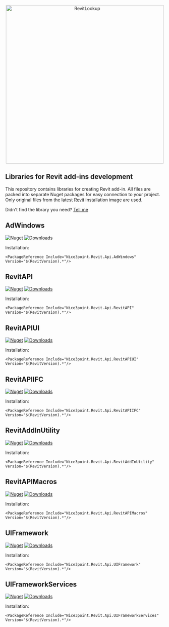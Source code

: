 <p align="center">
    <picture>
        <source media="(prefers-color-scheme: dark)" width="500" srcset="https://github.com/Nice3point/RevitApi/assets/20504884/093e1130-1aeb-427b-8231-d0a3f7d467f2">
        <img alt="RevitLookup" width="500" src="https://github.com/Nice3point/RevitApi/assets/20504884/fdc24b70-1dce-44f9-961f-7c4b467cc024">
    </picture>
</p>

## Libraries for Revit add-ins development

This repository contains libraries for creating Revit add-in. All files are packed into separate Nuget packages for easy connection to your project. Only original files from the
latest [Revit](https://www.autodesk.com/products/revit) installation image are used.

Didn't find the library you need? [Tell me](https://github.com/Nice3point/RevitApi/issues/new)

## AdWindows

[![Nuget](https://img.shields.io/nuget/vpre/Nice3point.Revit.Api.AdWindows?style=for-the-badge)](https://www.nuget.org/packages/Nice3point.Revit.Api.AdWindows)
[![Downloads](https://img.shields.io/nuget/dt/Nice3point.Revit.Api.AdWindows?style=for-the-badge)](https://www.nuget.org/packages/Nice3point.Revit.Api.AdWindows)

Installation:

```text
<PackageReference Include="Nice3point.Revit.Api.AdWindows" Version="$(RevitVersion).*"/>
```

## RevitAPI

[![Nuget](https://img.shields.io/nuget/vpre/Nice3point.Revit.Api.RevitAPI?style=for-the-badge)](https://www.nuget.org/packages/Nice3point.Revit.Api.RevitAPI)
[![Downloads](https://img.shields.io/nuget/dt/Nice3point.Revit.Api.RevitAPI?style=for-the-badge)](https://www.nuget.org/packages/Nice3point.Revit.Api.RevitAPI)

Installation:

```text
<PackageReference Include="Nice3point.Revit.Api.RevitAPI" Version="$(RevitVersion).*"/>
```

## RevitAPIUI

[![Nuget](https://img.shields.io/nuget/vpre/Nice3point.Revit.Api.RevitAPIUI?style=for-the-badge)](https://www.nuget.org/packages/Nice3point.Revit.Api.RevitAPIUI)
[![Downloads](https://img.shields.io/nuget/dt/Nice3point.Revit.Api.RevitAPIUI?style=for-the-badge)](https://www.nuget.org/packages/Nice3point.Revit.Api.RevitAPIUI)

Installation:

```text
<PackageReference Include="Nice3point.Revit.Api.RevitAPIUI" Version="$(RevitVersion).*"/>
```

## RevitAPIIFC

[![Nuget](https://img.shields.io/nuget/vpre/Nice3point.Revit.Api.RevitAPIIFC?style=for-the-badge)](https://www.nuget.org/packages/Nice3point.Revit.Api.RevitAPIIFC)
[![Downloads](https://img.shields.io/nuget/dt/Nice3point.Revit.Api.RevitAPIIFC?style=for-the-badge)](https://www.nuget.org/packages/Nice3point.Revit.Api.RevitAPIIFC)

Installation:

```text
<PackageReference Include="Nice3point.Revit.Api.RevitAPIIFC" Version="$(RevitVersion).*"/>
```

## RevitAddInUtility

[![Nuget](https://img.shields.io/nuget/vpre/Nice3point.Revit.Api.RevitAddInUtility?style=for-the-badge)](https://www.nuget.org/packages/Nice3point.Revit.Api.RevitAddInUtility/)
[![Downloads](https://img.shields.io/nuget/dt/Nice3point.Revit.Api.RevitAddInUtility?style=for-the-badge)](https://www.nuget.org/packages/Nice3point.Revit.Api.RevitAddInUtility/)

Installation:

```text
<PackageReference Include="Nice3point.Revit.Api.RevitAddInUtility" Version="$(RevitVersion).*"/>
```

## RevitAPIMacros

[![Nuget](https://img.shields.io/nuget/vpre/Nice3point.Revit.Api.RevitAPIMacros?style=for-the-badge)](https://www.nuget.org/packages/Nice3point.Revit.Api.RevitAPIMacros/)
[![Downloads](https://img.shields.io/nuget/dt/Nice3point.Revit.Api.RevitAPIMacros?style=for-the-badge)](https://www.nuget.org/packages/Nice3point.Revit.Api.RevitAPIMacros/)

Installation:

```text
<PackageReference Include="Nice3point.Revit.Api.RevitAPIMacros" Version="$(RevitVersion).*"/>
```

## UIFramework

[![Nuget](https://img.shields.io/nuget/vpre/Nice3point.Revit.Api.UIFramework?style=for-the-badge)](https://www.nuget.org/packages/Nice3point.Revit.Api.UIFramework/)
[![Downloads](https://img.shields.io/nuget/dt/Nice3point.Revit.Api.UIFramework?style=for-the-badge)](https://www.nuget.org/packages/Nice3point.Revit.Api.UIFramework/)

Installation:

```text
<PackageReference Include="Nice3point.Revit.Api.UIFramework" Version="$(RevitVersion).*"/>
```

## UIFrameworkServices

[![Nuget](https://img.shields.io/nuget/vpre/Nice3point.Revit.Api.UIFrameworkServices?style=for-the-badge)](https://www.nuget.org/packages/Nice3point.Revit.Api.UIFrameworkServices/)
[![Downloads](https://img.shields.io/nuget/dt/Nice3point.Revit.Api.UIFrameworkServices?style=for-the-badge)](https://www.nuget.org/packages/Nice3point.Revit.Api.UIFrameworkServices/)

Installation:

```text
<PackageReference Include="Nice3point.Revit.Api.UIFrameworkServices" Version="$(RevitVersion).*"/>
```